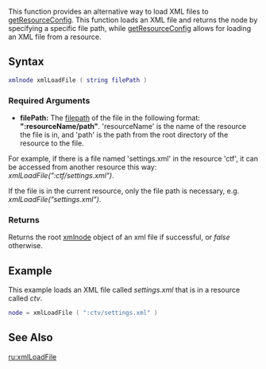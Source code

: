 This function provides an alternative way to load XML files to [getResourceConfig](/docs/getresourceconfig.md "wikilink"). This function loads an XML file and returns the node by specifying a specific file path, while [getResourceConfig](/docs/getresourceconfig.md "wikilink") allows for loading an XML file from a resource.

Syntax
------

``` lua
xmlnode xmlLoadFile ( string filePath )
```

### Required Arguments

-   **filePath:** The [filepath](/docs/filepath.md "wikilink") of the file in the following format: **":resourceName/path"**. 'resourceName' is the name of the resource the file is in, and 'path' is the path from the root directory of the resource to the file.

  
For example, if there is a file named 'settings.xml' in the resource 'ctf', it can be accessed from another resource this way: *xmlLoadFile(":ctf/settings.xml")*.

If the file is in the current resource, only the file path is necessary, e.g. *xmlLoadFile(“settings.xml”)*.

### Returns

Returns the root [xmlnode](/docs/xmlnode.md "wikilink") object of an xml file if successful, or *false* otherwise.

Example
-------

This example loads an XML file called *settings.xml* that is in a resource called *ctv*.

``` lua
node = xmlLoadFile ( ":ctv/settings.xml" )
```

See Also
--------

[ru:xmlLoadFile](/docs/ru:xmlloadfile.md "wikilink")
